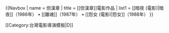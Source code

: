 {{Navbox
| name   = 但漢章
| title  = [[但漢章]]電影作品
| list1  = [[暗夜 (電影)|暗夜]]（1986年） • [[離魂]]（1987年） • [[怨女 (電影)|怨女]]（1988年）
}}<noinclude>

[[Category:台灣電影導演模板‎|D]]
</noinclude>
